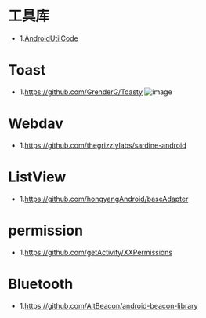 # 工具库
- 1.[AndroidUtilCode](https://github.com/Blankj/AndroidUtilCode)
# Toast
- 1.https://github.com/GrenderG/Toasty
![image](https://user-images.githubusercontent.com/27600008/132111785-d379a0c7-e01a-4730-ab95-03a1dfd2f294.png)
# Webdav
- 1.https://github.com/thegrizzlylabs/sardine-android
# ListView
- 1.https://github.com/hongyangAndroid/baseAdapter
# permission
- 1.https://github.com/getActivity/XXPermissions
# Bluetooth
- 1.https://github.com/AltBeacon/android-beacon-library
